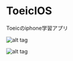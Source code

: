 ToeicIOS
========

Toeicのiphone学習アプリ

![alt tag](https://raw.github.com/chenjun835/ToeicIOS/master/toeic_question.png)

![alt tag](https://raw.github.com/chenjun835/ToeicIOS/master/toeic_answer_sheet.png)
